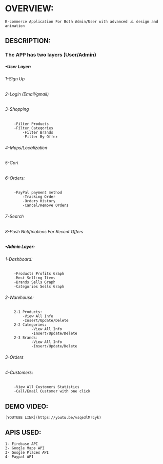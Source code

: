 # OVERVIEW:
	E-commerce Application For Both Admin/User with advanced ui design and animation
## DESCRIPTION: 
### The APP has two layers (User/Admin)
##### •User Layer:
######  	1-Sign Up 
######  	2-Login (Email/gmail) 
######  	3-Shopping 
		-Filter Products 
		-Filter Categories 
    		-Filter Brands
    		-Filter By Offer
######  	4-Maps/Localization
######  	5-Cart
######  	6-Orders:
   		-PayPal payment method
    		-Tracking Order
    		-Orders History
    		-Cancel/Remove Orders
######  	7-Search
######  	8-Push Notifications For Recent Offers
##### •Admin Layer:
###### 		1-Dashboard:
 		-Products Profits Graph 
		-Most Selling Items
		-Brands Sells Graph
		-Categories Sells Graph
###### 		2-Warehouse:
   		2-1 Products:
			-View All Info
			-Insert/Update/Delete
   		2-2 Categories:
        		-View All Info
        		-Insert/Update/Delete
   		2-3 Brands:
        		-View All Info
        		-Insert/Update/Delete
###### 		3-Orders
###### 		4-Customers:
   		-View All Customers Statistics
   		-Call/Email Customer with one click
## DEMO VIDEO:
	[YOUTUBE LINK](https://youtu.be/vsqe3lMrcyk)
## APIS USED:
	1- Firebase API
	2- Google Maps API
	3- Google Places API 
	4- Paypal API



